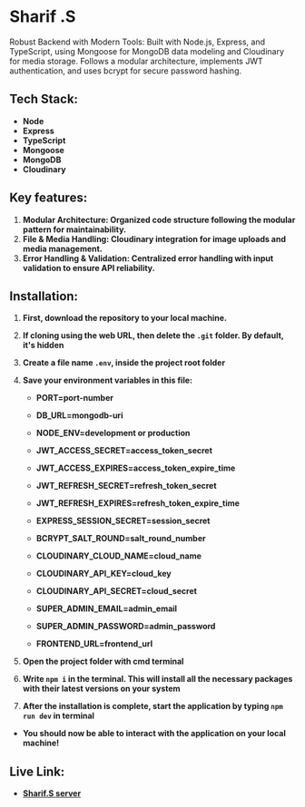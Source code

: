 # Sharif .S 

Robust Backend with Modern Tools: Built with Node.js, Express, and TypeScript, using Mongoose for MongoDB data modeling and Cloudinary for media storage. Follows a modular architecture, implements JWT authentication, and uses bcrypt for secure password hashing.


## Tech Stack:
- **Node**
- **Express**
- **TypeScript**
- **Mongoose**
- **MongoDB**
- **Cloudinary**


## Key features:
1. **Modular Architecture: Organized code structure following the modular pattern for maintainability.**
2. **File & Media Handling: Cloudinary integration for image uploads and media management.**
3. **Error Handling & Validation: Centralized error handling with input validation to ensure API reliability.**



## Installation:
1. **First, download the repository to your local machine.**
2. **If cloning using the web URL, then delete the <code>.git</code> folder. By default, it's hidden**
3. **Create a file name <code>.env</code>, inside the project root folder**
4. **Save your environment variables in this file:**
    - **PORT=port-number**
    - **DB_URL=mongodb-uri**
    - **NODE_ENV=development or production**

    - **JWT_ACCESS_SECRET=access_token_secret**
    - **JWT_ACCESS_EXPIRES=access_token_expire_time**
    - **JWT_REFRESH_SECRET=refresh_token_secret**
    - **JWT_REFRESH_EXPIRES=refresh_token_expire_time**

    - **EXPRESS_SESSION_SECRET=session_secret**

    - **BCRYPT_SALT_ROUND=salt_round_number**

    - **CLOUDINARY_CLOUD_NAME=cloud_name**
    - **CLOUDINARY_API_KEY=cloud_key**
    - **CLOUDINARY_API_SECRET=cloud_secret**

    - **SUPER_ADMIN_EMAIL=admin_email**
    - **SUPER_ADMIN_PASSWORD=admin_password**

    - **FRONTEND_URL=frontend_url**

5. **Open the project folder with cmd terminal**
6. **Write <code>npm i</code> in the terminal. This will install all the necessary packages with their latest versions on your system**
7. **After the installation is complete, start the application by typing <code>npm run dev</code> in terminal**

- **You should now be able to interact with the application on your local machine!**


##  Live Link:
- **[Sharif.S server](https://sharif-portfoli-server.vercel.app)**

